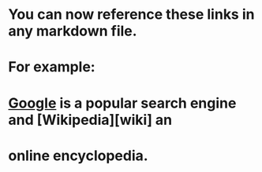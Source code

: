 # You can now reference these links in any markdown file.
# For example:
# [Google][google] is a popular search engine and [Wikipedia][wiki] an
# online encyclopedia.

[google]: http://www.google.com  "Google"
[rackspace]: http://www.rackspace.com "Rackspace"
[devsite]: http://developer.rackspace.com "Rackspace Developer Portal"